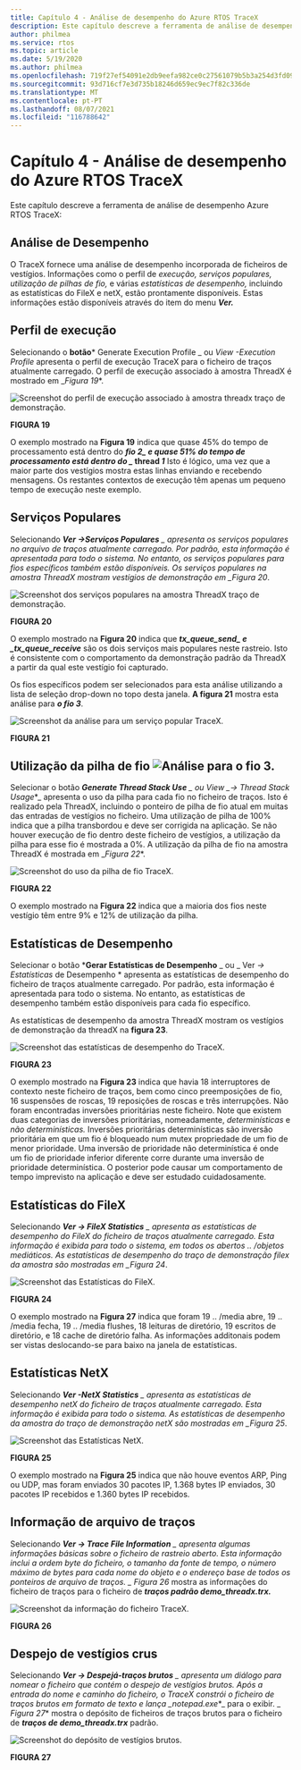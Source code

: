 ```yaml
---
title: Capítulo 4 - Análise de desempenho do Azure RTOS TraceX
description: Este capítulo descreve a ferramenta de análise de desempenho Azure RTOS TraceX.
author: philmea
ms.service: rtos
ms.topic: article
ms.date: 5/19/2020
ms.author: philmea
ms.openlocfilehash: 719f27ef54091e2db9eefa982ce0c27561079b5b3a254d3fd09cc46d8f66f252
ms.sourcegitcommit: 93d716cf7e3d735b18246d659ec9ec7f82c336de
ms.translationtype: MT
ms.contentlocale: pt-PT
ms.lasthandoff: 08/07/2021
ms.locfileid: "116788642"
---
```

# <a name="chapter-4---azure-rtos-tracex-performance-analysis"></a>Capítulo 4 - Análise de desempenho do Azure RTOS TraceX

Este capítulo descreve a ferramenta de análise de desempenho Azure RTOS TraceX:

## <a name="performance-analysis"></a>Análise de Desempenho

O TraceX fornece uma análise de desempenho incorporada de ficheiros de vestígios. Informações como o perfil de *execução,* *serviços populares,* *utilização de pilhas de fio,* e várias *estatísticas de desempenho,* incluindo as estatísticas do FileX e netX, estão prontamente disponíveis. Estas informações estão disponíveis através do item do menu ***Ver.*** 


## <a name="execution-profile"></a>Perfil de execução

Selecionando o **botão*** Generate Execution Profile _ ou _*_View -Execution Profile_*_ apresenta o perfil de execução TraceX para o ficheiro de traços atualmente carregado. O perfil de execução associado à amostra ThreadX é mostrado em _*Figura 19**.

![Screenshot do perfil de execução associado à amostra threadx traço de demonstração.](./media/user-guide/execution_profile.png)

**FIGURA 19**

O exemplo mostrado na **Figura 19** indica que quase 45% do tempo de processamento está dentro do **_fio 2_*_ e quase 51% do tempo de processamento está dentro do _* thread _1_** Isto é lógico, uma vez que a maior parte dos vestígios mostra estas linhas enviando e recebendo mensagens. Os restantes contextos de execução têm apenas um pequeno tempo de execução neste exemplo.

## <a name="popular-services"></a>Serviços Populares

Selecionando ***Ver ->Serviços Populares** _ apresenta os serviços populares no arquivo de traços atualmente carregado. Por padrão, esta informação é apresentada para todo o sistema. No entanto, os serviços populares para fios específicos também estão disponíveis. Os serviços populares na amostra ThreadX mostram vestígios de demonstração em _*Figura 20**.

![Screenshot dos serviços populares na amostra ThreadX traço de demonstração.](./media/user-guide/popular_services.png)

**FIGURA 20**

O exemplo mostrado na **Figura 20** indica que **_tx_queue_send_*_ e _*_tx_queue_receive_** são os dois serviços mais populares neste rastreio. Isto é consistente com o comportamento da demonstração padrão da ThreadX a partir da qual este vestígio foi capturado.

Os fios específicos podem ser selecionados para esta análise utilizando a lista de seleção drop-down no topo desta janela. **A figura 21** mostra esta análise para **_o fio 3_**.

![Screenshot da análise para um serviço popular TraceX.](./media/user-guide/popular_services_thread3.png)

**FIGURA 21**

## <a name="thread-stack-usage-analysis-for-thread-3"></a>Utilização da pilha de fio ![Análise para o fio 3.](./media/user-guide/screen_shot_17.png)

Selecionar o botão ***Generate Thread Stack Use** _ ou View _*_-> Thread Stack Usage_*_ apresenta o uso da pilha para cada fio no ficheiro de traços. Isto é realizado pela ThreadX, incluindo o ponteiro de pilha de fio atual em muitas das entradas de vestígios no ficheiro. Uma utilização de pilha de 100% indica que a pilha transbordou e deve ser corrigida na aplicação. Se não houver execução de fio dentro deste ficheiro de vestígios, a utilização da pilha para esse fio é mostrada a 0%. A utilização da pilha de fio na amostra ThreadX é mostrada em _*Figura 22**.

![Screenshot do uso da pilha de fio TraceX.](./media/user-guide/thread_stack_usage.png)

**FIGURA 22**

O exemplo mostrado na **Figura 22** indica que a maioria dos fios neste vestígio têm entre 9% e 12% de utilização da pilha.

## <a name="performance-statistics"></a>Estatísticas de Desempenho

Selecionar o botão ***Gerar Estatísticas de Desempenho** _ ou _ Ver *_-> Estatísticas_* de Desempenho * apresenta as estatísticas de desempenho do ficheiro de traços atualmente carregado. Por padrão, esta informação é apresentada para todo o sistema. No entanto, as estatísticas de desempenho também estão disponíveis para cada fio específico.

As estatísticas de desempenho da amostra ThreadX mostram os vestígios de demonstração da threadX na **figura 23**.

![Screenshot das estatísticas de desempenho do TraceX.](./media/user-guide/performance_statistics.png)

**FIGURA 23**

O exemplo mostrado na **Figura 23** indica que havia 18 interruptores de contexto neste ficheiro de traços, bem como cinco preemposições de fio, 16 suspensões de roscas, 19 reposições de roscas e três interrupções. Não foram encontradas inversões prioritárias neste ficheiro. Note que existem duas categorias de inversões prioritárias, nomeadamente, *determinísticas* e *não determinísticas.* Inversões prioritárias determinísticas são inversão prioritária em que um fio é bloqueado num mutex propriedade de um fio de menor prioridade. Uma inversão de prioridade não determinística é onde um fio de prioridade inferior diferente corre durante uma inversão de prioridade determinística. O posterior pode causar um comportamento de tempo imprevisto na aplicação e deve ser estudado cuidadosamente.

## <a name="filex-statistics"></a>Estatísticas do FileX

Selecionando ***Ver -> FileX Statistics** _ apresenta as estatísticas de desempenho do FileX do ficheiro de traços atualmente carregado. Esta informação é exibida para todo o sistema, em todos os abertos .. /objetos mediáticos. As estatísticas de desempenho do traço de demonstração filex da amostra são mostradas em _*Figura 24**.

![Screenshot das Estatísticas do FileX.](./media/user-guide/filex_statistics.png)

**FIGURA 24**

O exemplo mostrado na **Figura 27** indica que foram 19 .. /media abre, 19 .. /media fecha, 19 .. /media flushes, 18 leituras de diretório, 19 escritos de diretório, e 18 cache de diretório falha. As informações additonais podem ser vistas deslocando-se para baixo na janela de estatísticas.

## <a name="netx-statistics"></a>Estatísticas NetX

Selecionando ***Ver -NetX Statistics** _ apresenta as estatísticas de desempenho netX do ficheiro de traços atualmente carregado. Esta informação é exibida para todo o sistema. As estatísticas de desempenho da amostra do traço de demonstração netX são mostradas em _*Figura 25**.

![Screenshot das Estatísticas NetX.](./media/user-guide/netx_statistics.png)

**FIGURA 25**

O exemplo mostrado na **Figura 25** indica que não houve eventos ARP, Ping ou UDP, mas foram enviados 30 pacotes IP, 1.368 bytes IP enviados, 30 pacotes IP recebidos e 1.360 bytes IP recebidos.

## <a name="trace-file-information"></a>Informação de arquivo de traços

Selecionando ***Ver -> Trace File Information** _ apresenta algumas informações básicas sobre o ficheiro de rastreio aberto. Esta informação inclui a ordem byte do ficheiro, o tamanho da fonte de tempo, o número máximo de bytes para cada nome do objeto e o endereço base de todos os ponteiros de arquivo de traços. _ *Figura 26** mostra as informações do ficheiro de traços para o ficheiro de **_traços padrão demo_threadx.trx._**

![Screenshot da informação do ficheiro TraceX.](./media/user-guide/trace_file_info.png)

**FIGURA 26**

## <a name="raw-trace-dump"></a>Despejo de vestígios crus

Selecionando ***Ver -> Despejá-traços brutos** _ apresenta um diálogo para nomear o ficheiro que contém o despejo de vestígios brutos. Após a entrada do nome e caminho do ficheiro, o TraceX constrói o ficheiro de traços brutos em formato de texto e lança _*_notepad.exe_*_ para o exibir. _ *Figura 27** mostra o depósito de ficheiros de traços brutos para o ficheiro de **_traços de demo_threadx.trx_** padrão.

![Screenshot do depósito de vestígios brutos.](./media/user-guide/raw_trace_dump.png)

**FIGURA 27**
